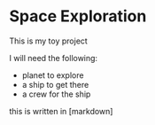 # Space Exploration
This is my toy project

I will need the following:
  - planet to explore
  - a ship to get there
  - a crew for the ship
  
this is written in [markdown] 
